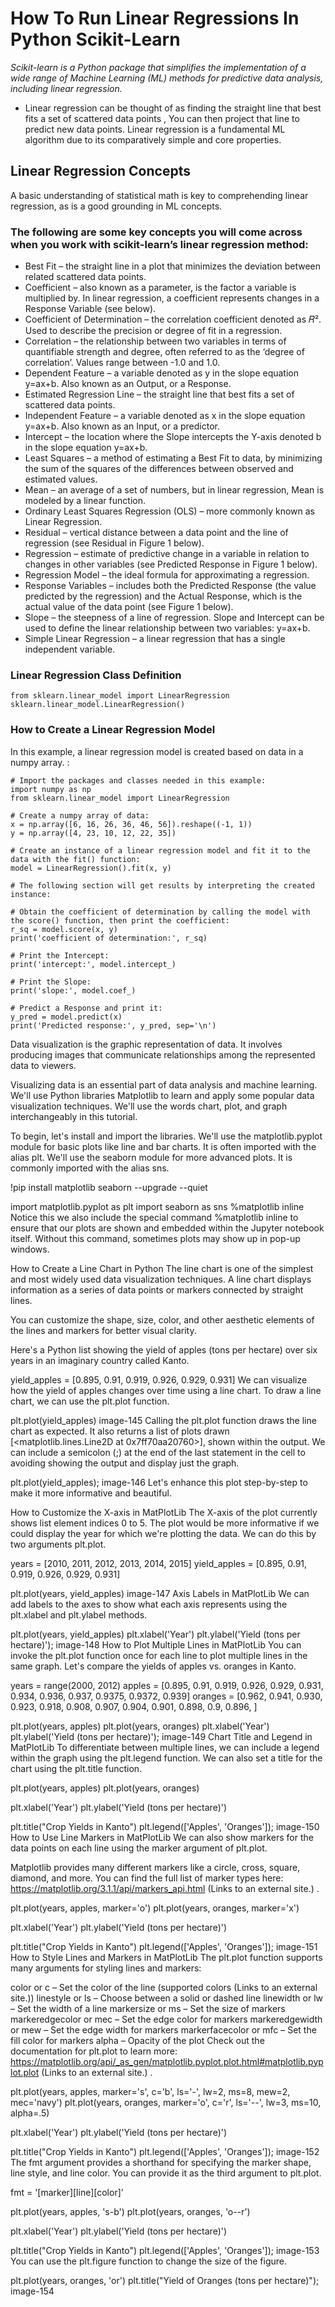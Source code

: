 # How To Run Linear Regressions In Python Scikit-Learn

*Scikit-learn is a Python package that simplifies the implementation of a wide range of Machine Learning (ML) methods for predictive data analysis, including linear regression.*

- Linear regression can be thought of as finding the straight line that best fits a set of scattered data points , You can then project that line to predict new data points. Linear regression is a fundamental ML algorithm due to its comparatively simple and core properties.

## Linear Regression Concepts
A basic understanding of statistical math is key to comprehending linear regression, as is a good grounding in ML concepts.


### The following are some key concepts you will come across when you work with scikit-learn’s linear regression method:
- Best Fit – the straight line in a plot that minimizes the deviation between related scattered data points.
- Coefficient – also known as a parameter, is the factor a variable is multiplied by. In linear regression, a coefficient represents changes in a Response Variable (see below).
- Coefficient of Determination – the correlation coefficient denoted as 𝑅². Used to describe the precision or degree of fit in a regression. 
- Correlation – the relationship between two variables in terms of quantifiable strength and degree, often referred to as the ‘degree of correlation’.  Values range between -1.0 and 1.0. 
- Dependent Feature – a variable denoted as y in the slope equation y=ax+b. Also known as an Output, or a Response. 
- Estimated Regression Line – the straight line that best fits a set of scattered data points.
- Independent Feature – a variable denoted as x in the slope equation y=ax+b. Also known as an Input, or a predictor. 
- Intercept – the location where the Slope intercepts the Y-axis denoted b in the slope equation y=ax+b. 
- Least Squares – a method of estimating a Best Fit to data, by minimizing the sum of the squares of the differences between observed and estimated values.
- Mean – an average of a set of numbers, but in linear regression, Mean is modeled by a linear function.
- Ordinary Least Squares Regression (OLS) – more commonly known as Linear Regression. 
- Residual – vertical distance between a data point and the line of regression (see Residual in Figure 1 below).
- Regression – estimate of predictive change in a variable in relation to changes in other variables (see Predicted Response in Figure 1 below).
- Regression Model – the ideal formula for approximating a regression.
- Response Variables – includes both the Predicted Response (the value predicted by the regression) and the Actual Response, which is the actual value of the data point (see Figure 1 below).
- Slope – the steepness of a line of regression. Slope and Intercept can be used to define the linear relationship between two variables: y=ax+b.
- Simple Linear Regression – a linear regression that has a single independent variable.

### Linear Regression Class Definition
```
from sklearn.linear_model import LinearRegression
sklearn.linear_model.LinearRegression()
```

### How to Create a Linear Regression Model
In this example, a linear regression model is created based on data in a numpy array.  :
```
# Import the packages and classes needed in this example:
import numpy as np
from sklearn.linear_model import LinearRegression

# Create a numpy array of data:
x = np.array([6, 16, 26, 36, 46, 56]).reshape((-1, 1))
y = np.array([4, 23, 10, 12, 22, 35])

# Create an instance of a linear regression model and fit it to the data with the fit() function:
model = LinearRegression().fit(x, y) 

# The following section will get results by interpreting the created instance: 

# Obtain the coefficient of determination by calling the model with the score() function, then print the coefficient:
r_sq = model.score(x, y)
print('coefficient of determination:', r_sq)

# Print the Intercept:
print('intercept:', model.intercept_)

# Print the Slope:
print('slope:', model.coef_) 

# Predict a Response and print it:
y_pred = model.predict(x)
print('Predicted response:', y_pred, sep='\n')

```

Data visualization is the graphic representation of data. It involves producing images that communicate relationships among the represented data to viewers.

Visualizing data is an essential part of data analysis and machine learning. We'll use Python libraries Matplotlib  to learn and apply some popular data visualization techniques. We'll use the words chart, plot, and graph interchangeably in this tutorial.

To begin, let's install and import the libraries. We'll use the matplotlib.pyplot module for basic plots like line and bar charts. It is often imported with the alias plt. We'll use the seaborn module for more advanced plots. It is commonly imported with the alias sns.

!pip install matplotlib seaborn --upgrade --quiet

import matplotlib.pyplot as plt
import seaborn as sns
%matplotlib inline
Notice this we also include the special command %matplotlib inline to ensure that our plots are shown and embedded within the Jupyter notebook itself. Without this command, sometimes plots may show up in pop-up windows.

 

How to Create a Line Chart in Python
The line chart is one of the simplest and most widely used data visualization techniques. A line chart displays information as a series of data points or markers connected by straight lines.

You can customize the shape, size, color, and other aesthetic elements of the lines and markers for better visual clarity.

Here's a Python list showing the yield of apples (tons per hectare) over six years in an imaginary country called Kanto.

yield_apples = [0.895, 0.91, 0.919, 0.926, 0.929, 0.931]
We can visualize how the yield of apples changes over time using a line chart. To draw a line chart, we can use the plt.plot function.

plt.plot(yield_apples)
image-145
Calling the plt.plot function draws the line chart as expected. It also returns a list of plots drawn [<matplotlib.lines.Line2D at 0x7ff70aa20760>], shown within the output. We can include a semicolon (;) at the end of the last statement in the cell to avoiding showing the output and display just the graph.

plt.plot(yield_apples);
image-146
Let's enhance this plot step-by-step to make it more informative and beautiful.

How to Customize the X-axis in MatPlotLib
The X-axis of the plot currently shows list element indices 0 to 5. The plot would be more informative if we could display the year for which we're plotting the data. We can do this by two arguments plt.plot.

years = [2010, 2011, 2012, 2013, 2014, 2015]
yield_apples = [0.895, 0.91, 0.919, 0.926, 0.929, 0.931]

plt.plot(years, yield_apples)
image-147
Axis Labels in MatPlotLib
We can add labels to the axes to show what each axis represents using the plt.xlabel and plt.ylabel methods.

plt.plot(years, yield_apples)
plt.xlabel('Year')
plt.ylabel('Yield (tons per hectare)');
image-148
How to Plot Multiple Lines in MatPlotLib
You can invoke the plt.plot function once for each line to plot multiple lines in the same graph. Let's compare the yields of apples vs. oranges in Kanto.

years = range(2000, 2012)
apples = [0.895, 0.91, 0.919, 0.926, 0.929, 0.931, 0.934, 0.936, 0.937, 0.9375, 0.9372, 0.939]
oranges = [0.962, 0.941, 0.930, 0.923, 0.918, 0.908, 0.907, 0.904, 0.901, 0.898, 0.9, 0.896, ]

plt.plot(years, apples)
plt.plot(years, oranges)
plt.xlabel('Year')
plt.ylabel('Yield (tons per hectare)');
image-149
Chart Title and Legend in MatPlotLib
To differentiate between multiple lines, we can include a legend within the graph using the plt.legend function. We can also set a title for the chart using the plt.title function.

plt.plot(years, apples)
plt.plot(years, oranges)

plt.xlabel('Year')
plt.ylabel('Yield (tons per hectare)')

plt.title("Crop Yields in Kanto")
plt.legend(['Apples', 'Oranges']);
image-150
How to Use Line Markers in MatPlotLib
We can also show markers for the data points on each line using the marker argument of plt.plot.

Matplotlib provides many different markers like a circle, cross, square, diamond, and more. You can find the full list of marker types here: https://matplotlib.org/3.1.1/api/markers_api.html (Links to an external site.) .

plt.plot(years, apples, marker='o')
plt.plot(years, oranges, marker='x')

plt.xlabel('Year')
plt.ylabel('Yield (tons per hectare)')

plt.title("Crop Yields in Kanto")
plt.legend(['Apples', 'Oranges']);
image-151
How to Style Lines and Markers in MatPlotLib
The plt.plot function supports many arguments for styling lines and markers:

color or c – Set the color of the line (supported colors (Links to an external site.))
linestyle or ls – Choose between a solid or dashed line
linewidth or lw – Set the width of a line
markersize or ms – Set the size of markers
markeredgecolor or mec – Set the edge color for markers
markeredgewidth or mew – Set the edge width for markers
markerfacecolor or mfc – Set the fill color for markers
alpha – Opacity of the plot
Check out the documentation for plt.plot to learn more: https://matplotlib.org/api/_as_gen/matplotlib.pyplot.plot.html#matplotlib.pyplot.plot (Links to an external site.) .

plt.plot(years, apples, marker='s', c='b', ls='-', lw=2, ms=8, mew=2, mec='navy')
plt.plot(years, oranges, marker='o', c='r', ls='--', lw=3, ms=10, alpha=.5)

plt.xlabel('Year')
plt.ylabel('Yield (tons per hectare)')

plt.title("Crop Yields in Kanto")
plt.legend(['Apples', 'Oranges']);
image-152
The fmt argument provides a shorthand for specifying the marker shape, line style, and line color. You can provide it as the third argument to plt.plot.

fmt = '[marker][line][color]'

plt.plot(years, apples, 's-b')
plt.plot(years, oranges, 'o--r')

plt.xlabel('Year')
plt.ylabel('Yield (tons per hectare)')

plt.title("Crop Yields in Kanto")
plt.legend(['Apples', 'Oranges']);
image-153
You can use the plt.figure function to change the size of the figure.

plt.plot(years, oranges, 'or')
plt.title("Yield of Oranges (tons per hectare)");
image-154